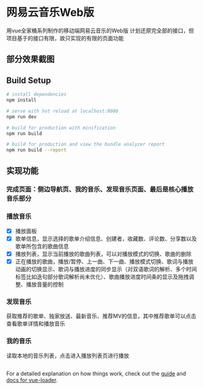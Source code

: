 # 网易云音乐Web版
用vue全家桶系列制作的移动端网易云音乐的Web版
计划还原完全部的接口，但项目基于的接口有限，故只实现的有限的页面功能

## 部分效果截图

## Build Setup

``` bash
# install dependencies
npm install

# serve with hot reload at localhost:8080
npm run dev

# build for production with minification
npm run build

# build for production and view the bundle analyzer report
npm run build --report
```

## 实现功能
### 完成页面：侧边导航页、我的音乐、发现音乐页面、最后是核心播放音乐部分
### 播放音乐
- [x] 播放面板
- [x] 歌单信息，显示选择的歌单介绍信息、创建者，收藏数、评论数、分享数以及歌单所包含的歌曲信息
- [x] 播放列表，显示当前播放的歌曲列表，可以对播放模式的切换、歌曲的删除
- [x] 正在播放的歌曲，播放/暂停、上一曲、下一曲、播放模式切换、歌词与播放动画的切换显示、歌词与播放进度的同步显示（对双语歌词的解析、多个时间标签比如迭句部分歌词解析尚未优化）、歌曲播放进度时间条的显示及拖拽调整、播放音量的控制

### 发现音乐
获取推荐的歌单、独家放送、最新音乐、推荐MV的信息，其中推荐歌单可以点击查看歌单详情和播放音乐
### 我的音乐
读取本地的音乐列表，点击进入播放列表页进行播放

## 


For a detailed explanation on how things work, check out the [guide](http://vuejs-templates.github.io/webpack/) and [docs for vue-loader](http://vuejs.github.io/vue-loader).
